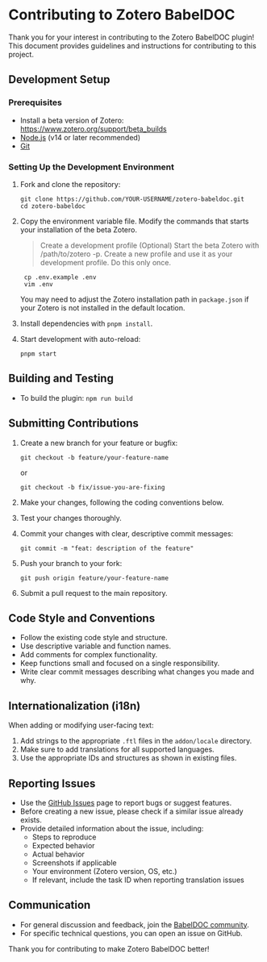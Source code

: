 # Contributing to Zotero BabelDOC

Thank you for your interest in contributing to the Zotero BabelDOC plugin! This document provides guidelines and instructions for contributing to this project.

## Development Setup

### Prerequisites

- Install a beta version of Zotero: https://www.zotero.org/support/beta_builds
- [Node.js](https://nodejs.org/) (v14 or later recommended)
- [Git](https://git-scm.com/)

### Setting Up the Development Environment

1. Fork and clone the repository:

   ```
   git clone https://github.com/YOUR-USERNAME/zotero-babeldoc.git
   cd zotero-babeldoc
   ```

2. Copy the environment variable file. Modify the commands that starts your installation of the beta Zotero.

   > Create a development profile (Optional)
   > Start the beta Zotero with /path/to/zotero -p. Create a new profile and use it as your development profile. Do this only once.

   ```
    cp .env.example .env
    vim .env
   ```

   You may need to adjust the Zotero installation path in `package.json` if your Zotero is not installed in the default location.

3. Install dependencies with `pnpm install`.

4. Start development with auto-reload:
   ```
   pnpm start
   ```

## Building and Testing

- To build the plugin: `npm run build`

## Submitting Contributions

1. Create a new branch for your feature or bugfix:

   ```
   git checkout -b feature/your-feature-name
   ```

   or

   ```
   git checkout -b fix/issue-you-are-fixing
   ```

2. Make your changes, following the coding conventions below.

3. Test your changes thoroughly.

4. Commit your changes with clear, descriptive commit messages:

   ```
   git commit -m "feat: description of the feature"
   ```

5. Push your branch to your fork:

   ```
   git push origin feature/your-feature-name
   ```

6. Submit a pull request to the main repository.

## Code Style and Conventions

- Follow the existing code style and structure.
- Use descriptive variable and function names.
- Add comments for complex functionality.
- Keep functions small and focused on a single responsibility.
- Write clear commit messages describing what changes you made and why.

## Internationalization (i18n)

When adding or modifying user-facing text:

1. Add strings to the appropriate `.ftl` files in the `addon/locale` directory.
2. Make sure to add translations for all supported languages.
3. Use the appropriate IDs and structures as shown in existing files.

## Reporting Issues

- Use the [GitHub Issues](https://github.com/immersive-translate/zotero-immersivetranslate/issues) page to report bugs or suggest features.
- Before creating a new issue, please check if a similar issue already exists.
- Provide detailed information about the issue, including:
  - Steps to reproduce
  - Expected behavior
  - Actual behavior
  - Screenshots if applicable
  - Your environment (Zotero version, OS, etc.)
  - If relevant, include the task ID when reporting translation issues

## Communication

- For general discussion and feedback, join the [BabelDOC community](https://immersivetranslate.com/zh-Hans/docs/communities/).
- For specific technical questions, you can open an issue on GitHub.

Thank you for contributing to make Zotero BabelDOC better!

